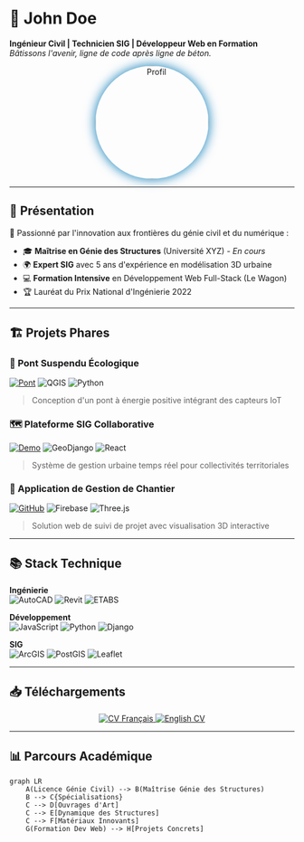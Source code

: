 # 🌉 **John Doe**  
**Ingénieur Civil | Technicien SIG | Développeur Web en Formation**  
*Bâtissons l'avenir, ligne de code après ligne de béton.*  

<p align="center">
  <img src="https://raw.githubusercontent.com/votreprofil/votreprofil/main/profile.gif" alt="Profil" width="200" style="border-radius: 50%;box-shadow: 0 0 20px #0077B6;">
</p>

---

## 🚀 **Présentation**  
👋 Passionné par l'innovation aux frontières du génie civil et du numérique :  
- 🎓 **Maîtrise en Génie des Structures** (Université XYZ) - *En cours*  
- 🌍 **Expert SIG** avec 5 ans d'expérience en modélisation 3D urbaine  
- 💻 **Formation Intensive** en Développement Web Full-Stack (Le Wagon)  
- 🏆 Lauréat du Prix National d'Ingénierie 2022  

---

## 🏗️ **Projets Phares**

### 🌉 Pont Suspendu Écologique
[![Pont](https://img.shields.io/badge/🔗_Voir_le_projet-0077B6?style=flat)](lien_projet)
![QGIS](https://img.shields.io/badge/QGIS-93B023?logo=qgis&logoColor=white)
![Python](https://img.shields.io/badge/Python-3776AB?logo=python&logoColor=white)

> Conception d'un pont à énergie positive intégrant des capteurs IoT

### 🗺️ Plateforme SIG Collaborative
[![Demo](https://img.shields.io/badge/🌐_Live_Demo-2A9D8F?style=flat)](lien_demo)
![GeoDjango](https://img.shields.io/badge/GeoDjango-092E20?logo=django&logoColor=white)
![React](https://img.shields.io/badge/React-61DAFB?logo=react&logoColor=black)

> Système de gestion urbaine temps réel pour collectivités territoriales

### 🚧 Application de Gestion de Chantier
[![GitHub](https://img.shields.io/badge/📦_Code_Source-181717?logo=github)](lien_repo)
![Firebase](https://img.shields.io/badge/Firebase-FFCA28?logo=firebase&logoColor=black)
![Three.js](https://img.shields.io/badge/Three.js-000000?logo=threedotjs)

> Solution web de suivi de projet avec visualisation 3D interactive

---

## 📚 **Stack Technique**

**Ingénierie**  
![AutoCAD](https://img.shields.io/badge/AutoCAD-0696D7?logo=autodesk&logoColor=white)
![Revit](https://img.shields.io/badge/Revit-0696D7?logo=autodesk&logoColor=white)
![ETABS](https://img.shields.io/badge/ETABS-FF5722?logo=csico&logoColor=white)

**Développement**  
![JavaScript](https://img.shields.io/badge/JavaScript-F7DF1E?logo=javascript&logoColor=black)
![Python](https://img.shields.io/badge/Python-3776AB?logo=python&logoColor=white)
![Django](https://img.shields.io/badge/Django-092E20?logo=django&logoColor=white)

**SIG**  
![ArcGIS](https://img.shields.io/badge/ArcGIS-FF0000?logo=esri&logoColor=white)
![PostGIS](https://img.shields.io/badge/PostGIS-336791?logo=postgresql&logoColor=white)
![Leaflet](https://img.shields.io/badge/Leaflet-199900?logo=leaflet&logoColor=white)

---

## 📥 **Téléchargements**

<p align="center">
  <a href="https://github.com/votreprofil/votreprofil/raw/main/cv_fr.pdf" download>
    <img src="https://img.shields.io/badge/📄_CV_Français-0077B5?style=for-the-badge" alt="CV Français">
  </a>
  
  <a href="https://github.com/votreprofil/votreprofil/raw/main/cv_en.pdf" download>
    <img src="https://img.shields.io/badge/📄_English_CV-2A9D8F?style=for-the-badge" alt="English CV">
  </a>
</p>

---

## 📊 **Parcours Académique**

```mermaid
graph LR
    A(Licence Génie Civil) --> B(Maîtrise Génie des Structures)
    B --> C{Spécialisations}
    C --> D[Ouvrages d'Art]
    C --> E[Dynamique des Structures]
    C --> F[Matériaux Innovants]
    G(Formation Dev Web) --> H[Projets Concrets]